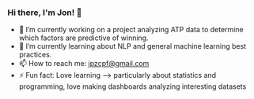 ### Hi there, I'm Jon! 👋


- 🔭 I’m currently working on a project analyzing ATP data to determine which factors are predictive of winning.
- 🌱 I’m currently learning about NLP and general machine learning best practices.
- 📫 How to reach me: jpzcpf@gmail.com
- ⚡ Fun fact: Love learning --> particularly about statistics and programming, love making dashboards analyzing interesting datasets

